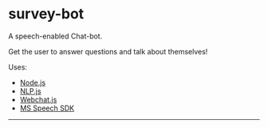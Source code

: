 
# survey-bot

A speech-enabled Chat-bot.

Get the user to answer questions and talk about themselves!

Uses:

* [Node.js][]
* [NLP.js][]
* [Webchat.js][]
* [MS Speech SDK][speech-sdk]

---
<!-- © 2021 Nick Freear. -->

[node.js]: https://nodejs.org/
  "Node.js® is a JavaScript runtime built on Chrome's V8 JavaScript engine."
[nlp.js]: https://github.com/axa-group/nlp.js
  "'NLP.js' is a general natural language utility for nodejs"
[webchat.js]: https://github.com/microsoft/BotFramework-WebChat/releases/tag/v4.13.0
  "Bot Framework Web Chat Javascript component"
[speech-sdk]: https://github.com/microsoft/cognitive-services-speech-sdk-js
  "Microsoft Cognitive Services Speech SDK for JavaScript"
[speech-cdn]: https://jsdelivr.com/package/npm/microsoft-cognitiveservices-speech-sdk?path=distrib%2Fbrowser
[speech-raw]: https://aka.ms/csspeech/jsbrowserpackageraw
  "Via: github.com/Azure-Samples/cognitive-services-speech-sdk/.."
